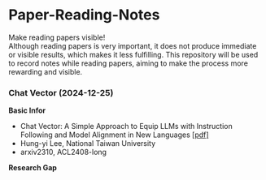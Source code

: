 # Paper-Reading-Notes
Make reading papers visible!  
Although reading papers is very important, it does not produce immediate or visible results, which makes it less fulfilling. This repository will be used to record notes while reading papers, aiming to make the process more rewarding and visible.


### Chat Vector (2024-12-25)

**Basic Infor**
- Chat Vector: A Simple Approach to Equip  LLMs with Instruction Following and Model Alignment in New Languages [[pdf]](https://aclanthology.org/2024.acl-long.590.pdf)
- Hung-yi Lee, National Taiwan University  
- arxiv2310, ACL2408-long

**Research Gap**

<!--stackedit_data:
eyJoaXN0b3J5IjpbLTIwODMzMDk3NzMsLTIxMTYzMDY0ODgsLT
E1OTEzMDQxOSw4ODcwMDg1NDUsLTY0NjMxNjI2Miw2MTUzMTkw
NzcsMTQ2ODg2NTk3MF19
-->